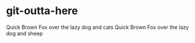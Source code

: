 # git-outta-here


Quick Brown Fox over the lazy dog and cats
Quick Brown Fox over the lazy dog and sheep
